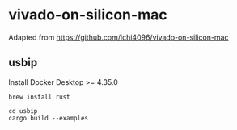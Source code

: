 # vivado-on-silicon-mac

Adapted from https://github.com/ichi4096/vivado-on-silicon-mac

## usbip

Install Docker Desktop >= 4.35.0

```
brew install rust
```

```
cd usbip
cargo build --examples
```